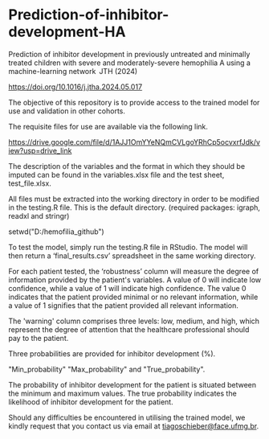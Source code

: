 # Prediction-of-inhibitor-development-HA
Prediction of inhibitor development in previously untreated and minimally treated children with severe and moderately-severe hemophilia A using a machine-learning network  JTH (2024)

https://doi.org/10.1016/j.jtha.2024.05.017

The objective of this repository is to provide access to the trained model for use and validation in other cohorts. 

The requisite files for use are available via the following link.

https://drive.google.com/file/d/1AJJ1OmYYeNQmCVLgoYRhCp5ocvxrfJdk/view?usp=drive_link

The description of the variables and the format in which they should be imputed can be found in the variables.xlsx file and the test sheet, test_file.xlsx.

All files must be extracted into the working directory in order to be modified in the testing.R file. This is the default directory. (required packages: igraph, readxl and stringr)

setwd("D:/hemofilia_github")

To test the model, simply run the testing.R file in RStudio. The model will then return a ‘final_results.csv’ spreadsheet in the same working directory.

For each patient tested, the ‘robustness’ column will measure the degree of information provided by the patient's variables. A value of 0 will indicate low confidence, while a value of 1 will indicate high confidence. The value 0 indicates that the patient provided minimal or no relevant information, while a value of 1 signifies that the patient provided all relevant information.

The 'warning' column comprises three levels: low, medium, and high, which represent the degree of attention that the healthcare professional should pay to the patient. 

Three probabilities are provided for inhibitor development (%).

"Min_probability" "Max_probability" and "True_probability".

The probability of inhibitor development for the patient is situated between the minimum and maximum values. The true probability indicates the likelihood of inhibitor development for the patient.

Should any difficulties be encountered in utilising the trained model, we kindly request that you contact us via email at tiagoschieber@face.ufmg.br.

